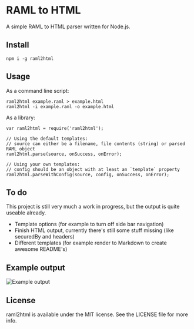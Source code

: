 # RAML to HTML

A simple RAML to HTML parser written for Node.js.


## Install
```
npm i -g raml2html
```


## Usage
As a command line script:

```
raml2html example.raml > example.html
raml2html -i example.raml -o example.html
```

As a library:

```
var raml2html = require('raml2html');

// Using the default templates:
// source can either be a filename, file contents (string) or parsed RAML object
raml2html.parse(source, onSuccess, onError);

// Using your own templates:
// config should be an object with at least an `template` property
raml2html.parseWithConfig(source, config, onSuccess, onError);
```


## To do
This project is still very much a work in progress, but the output is quite useable already.

* Template options (for example to turn off side bar navigation)
* Finish HTML output, currently there's still some stuff missing (like securedBy and headers)
* Different templates (for example render to Markdown to create awesome README's)


## Example output
![Example output](https://raw.github.com/kevinrenskers/raml2html/master/example.png)


## License
raml2html is available under the MIT license. See the LICENSE file for more info.
